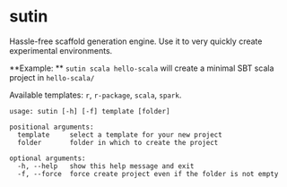 sutin
======

Hassle-free scaffold generation engine. Use it to very quickly create experimental environments.

**Example: ** `sutin scala hello-scala` will create a minimal SBT scala project in `hello-scala/`

Available templates: `r`, `r-package`, `scala`, `spark`.

```
usage: sutin [-h] [-f] template [folder]

positional arguments:
  template     select a template for your new project
  folder       folder in which to create the project

optional arguments:
  -h, --help   show this help message and exit
  -f, --force  force create project even if the folder is not empty
```